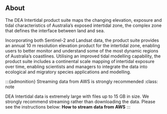 ## About

The DEA Intertidal product suite maps the changing elevation, exposure and tidal characteristics of Australia’s exposed intertidal zone, the complex zone that defines the interface between land and sea.
 
Incorporating both Sentinel-2 and Landsat data, the product suite provides an annual 10 m resolution elevation product for the intertidal zone, enabling users to better monitor and understand some of the most dynamic regions of Australia’s coastlines. Utilising an improved tidal modelling capability, the product suite includes a continental scale mapping of intertidal exposure over time, enabling scientists and managers to integrate the data into ecological and migratory species applications and modelling.  

:::{admonition} Streaming data from AWS is strongly recommended
:class: note

DEA Intertidal data is extremely large with files up to 15 GB in size. We strongly recommend streaming rather than downloading the data. Please see the instructions below: **How to stream data from AWS**
:::
